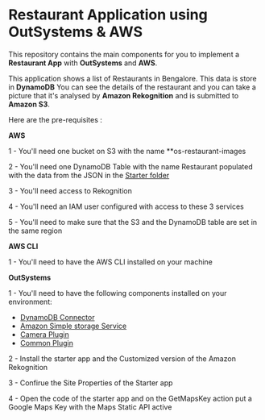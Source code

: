 # Restaurant Application using OutSystems & AWS

This repository contains the main components for you to implement a **Restaurant App** with **OutSystems** and **AWS**.

This application shows a list of Restaurants in Bengalore. This data is store in **DynamoDB** You can see the details of the restaurant and you can take a picture that it's analysed by **Amazon Rekognition** and is submitted to **Amazon S3**.

Here are the pre-requisites :

**AWS**

1 - You'll need one bucket on S3 with the name **os-restaurant-images

2 - You'll need one DynamoDB Table with the name Restaurant populated with the data from the JSON in the [Starter folder](https://github.com/OSDevAdvocacy/AWSBengalore/tree/main/StartingPack)

3 - You'll need access to Rekognition

4 - You'll need an IAM user configured with access to these 3 services 

5 - You'll need to make sure that the S3 and the DynamoDB table are set in the same region


**AWS CLI**

1 - You'll need to have the AWS CLI installed on your machine

**OutSystems**

1 - You'll need to have the following components installed on your environment:
- [DynamoDB Connector](https://www.outsystems.com/forge/component-overview/3549/amazon-dynamodb-connector)
- [Amazon Simple storage Service](https://www.outsystems.com/forge/component-overview/11172/amazon-simple-storage-service-s3)
- [Camera Plugin](https://www.outsystems.com/forge/component-overview/1390/camera-plugin)
- [Common Plugin](https://www.outsystems.com/forge/component-overview/1417/common-plugin)

2 - Install the starter app and the Customized version of the Amazon Rekognition

3 - Confirue the Site Properties of the Starter app

4 - Open the code of the starter app and on the GetMapsKey action put a Google Maps Key with the Maps Static API active
